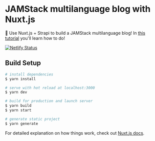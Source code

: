 # JAMStack multilanguage blog with Nuxt.js

📝 Use Nuxt.js + Strapi to build a JAMStack multilanguage blog! In [this tutorial](https://dev.to/astagi/how-to-build-a-jamstack-multi-language-blog-with-nuxt-js-3gah) you'll learn how to do!

[![Netlify Status](https://api.netlify.com/api/v1/badges/98739ae5-8f73-4f67-be35-d5c71aae91fa/deploy-status)](https://app.netlify.com/sites/eager-shockley-a415b7/deploys)

## Build Setup

```bash
# install dependencies
$ yarn install

# serve with hot reload at localhost:3000
$ yarn dev

# build for production and launch server
$ yarn build
$ yarn start

# generate static project
$ yarn generate
```

For detailed explanation on how things work, check out [Nuxt.js docs](https://nuxtjs.org).
